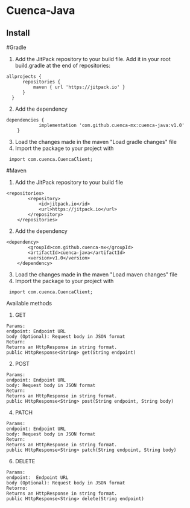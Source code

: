 # Cuenca-Java


## Install

#Gradle

1. Add the JitPack repository to your build file. Add it in your root build.gradle at the end of repositories:

  ```
  allprojects {
		repositories {
			maven { url 'https://jitpack.io' }
		}
	}
 ```
2. Add the dependency

```
dependencies {
	        implementation 'com.github.cuenca-mx:cuenca-java:v1.0'
	}
```
3. Load the changes made in the maven "Load gradle changes" file
4. Import the package to your project with
 ```
  import com.cuenca.CuencaClient;
```

#Maven

1. Add the JitPack repository to your build file
```
<repositories>
		<repository>
		    <id>jitpack.io</id>
		    <url>https://jitpack.io</url>
		</repository>
	</repositories>
```
2. Add the dependency
```
<dependency>
	    <groupId>com.github.cuenca-mx</groupId>
	    <artifactId>cuenca-java</artifactId>
	    <version>v1.0</version>
	</dependency>
```
3. Load the changes made in the maven "Load maven changes" file
4. Import the package to your project with
 ```
  import com.cuenca.CuencaClient;
```

Available methods
1. GET
 ```
Params: 
 endpoint: Endpoint URL
body (Optional): Request body in JSON format
Return:
Returns an HttpResponse in string format.
public HttpResponse<String> get(String endpoint)
```

2. POST
```
Params:
endpoint: Endpoint URL
body: Request body in JSON format
Return:
Returns an HttpResponse in string format.
public HttpResponse<String> post(String endpoint, String body)
```

4. PATCH
```
Params:
endpoint: Endpoint URL
body: Request body in JSON format
Return:
Returns an HttpResponse in string format.
public HttpResponse<String> patch(String endpoint, String body)
```

6. DELETE
```
Params:
endpoint:  Endpoint URL
body (Optional): Request body in JSON format
Retorno:
Returns an HttpResponse in string format.
public HttpResponse<String> delete(String endpoint)
```
